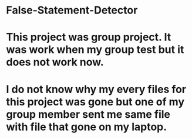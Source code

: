 # False-Statement-Detector
# This project was group project. It was work when my group test but it does not work now.
# I do not know why my every files for this project was gone but one of my group member sent me same file with file that gone on my laptop.
